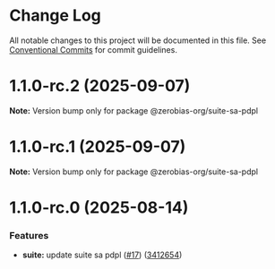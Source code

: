 # Change Log

All notable changes to this project will be documented in this file.
See [Conventional Commits](https://conventionalcommits.org) for commit guidelines.

# 1.1.0-rc.2 (2025-09-07)

**Note:** Version bump only for package @zerobias-org/suite-sa-pdpl





# 1.1.0-rc.1 (2025-09-07)

**Note:** Version bump only for package @zerobias-org/suite-sa-pdpl





# 1.1.0-rc.0 (2025-08-14)


### Features

* **suite:** update suite sa pdpl ([#17](https://github.com/zerobias-org/suite/issues/17)) ([3412654](https://github.com/zerobias-org/suite/commit/3412654009a85ff9d4c44b0a05f1154275d44fda))
